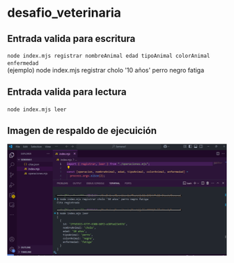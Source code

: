 # desafio_veterinaria

## Entrada valida para escritura

`node index.mjs registrar nombreAnimal edad tipoAnimal colorAnimal enfermedad`  
(ejemplo) node index.mjs registrar cholo '10 años' perro negro fatiga

## Entrada valida para lectura

`node index.mjs leer`

## Imagen de respaldo de ejecuición

![foto1](./Captura%20desafio.png)

